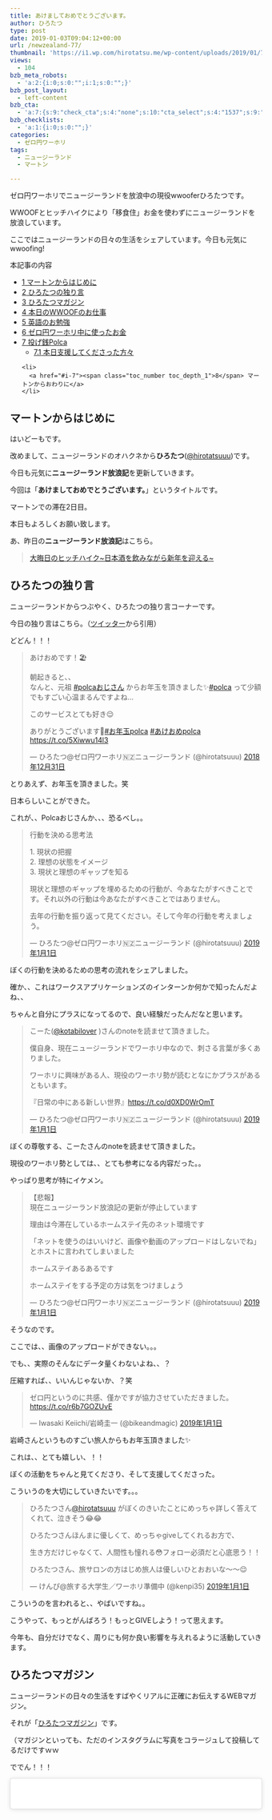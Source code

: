 ```yaml
---
title: あけましておめでとうございます。
author: ひろたつ
type: post
date: 2019-01-03T09:04:12+00:00
url: /newzealand-77/
thumbnail: 'https://i1.wp.com/hirotatsu.me/wp-content/uploads/2019/01/78514e628e8673750ea51db9a5319c8d.jpg?fit=304%2C171&ssl=1'
views:
  - 104
bzb_meta_robots:
  - 'a:2:{i:0;s:0:"";i:1;s:0:"";}'
bzb_post_layout:
  - left-content
bzb_cta:
  - 'a:7:{s:9:"check_cta";s:4:"none";s:10:"cta_select";s:4:"1537";s:9:"org_title";s:0:"";s:9:"org_image";s:0:"";s:11:"org_content";s:0:"";s:15:"org_button_text";s:0:"";s:14:"org_button_url";s:0:"";}'
bzb_checklists:
  - 'a:1:{i:0;s:0:"";}'
categories:
  - ゼロ円ワーホリ
tags:
  - ニュージーランド
  - マートン

---
```

ゼロ円ワーホリでニュージーランドを放浪中の現役wwooferひろたつです。
  
WWOOFとヒッチハイクにより「移食住」お金を使わずにニュージーランドを放浪しています。
  
ここではニュージーランドの日々の生活をシェアしています。今日も元気にwwoofing!

<!--more-->

<div id="toc_container" class="toc_transparent no_bullets">
  <p class="toc_title">
    本記事の内容
  </p>
  
  <ul class="toc_list">
    <li>
      <a href="#i"><span class="toc_number toc_depth_1">1</span> マートンからはじめに</a>
    </li>
    <li>
      <a href="#i-2"><span class="toc_number toc_depth_1">2</span> ひろたつの独り言</a>
    </li>
    <li>
      <a href="#i-3"><span class="toc_number toc_depth_1">3</span> ひろたつマガジン</a>
    </li>
    <li>
      <a href="#WWOOF"><span class="toc_number toc_depth_1">4</span> 本日のWWOOFのお仕事</a>
    </li>
    <li>
      <a href="#i-4"><span class="toc_number toc_depth_1">5</span> 英語のお勉強</a>
    </li>
    <li>
      <a href="#i-5"><span class="toc_number toc_depth_1">6</span> ゼロ円ワーホリ中に使ったお金</a>
    </li>
    <li>
      <a href="#Polca"><span class="toc_number toc_depth_1">7</span> 投げ銭Polca</a><ul>
        <li>
          <a href="#i-6"><span class="toc_number toc_depth_2">7.1</span> 本日支援してくださった方々</a>
        </li>
      </ul>
    </li>
    
    <li>
      <a href="#i-7"><span class="toc_number toc_depth_1">8</span> マートンからおわりに</a>
    </li>
  </ul>
</div>

## <span id="i">マートンからはじめに</span>

はいどーもです。
  
改めまして、ニュージーランドのオハクネから**ひろたつ**</a>(<a href="https://twitter.com/hirotatsuuu" rel="noopener" target="_blank">@hirotatsuuu</a>)です。
  
今日も元気に**ニュージーランド放浪記**を更新していきます。

今回は「**あけましておめでとうございます。**」というタイトルです。

マートンでの滞在2日目。

本日もよろしくお願い致します。

あ、昨日の**ニュージーランド放浪記**はこちら。

<blockquote class="wp-embedded-content" data-secret="xRBH4pi5JX">
  <p>
    <a href="https://hirotatsu.me/newzealand-76/">大晦日のヒッチハイク~日本酒を飲みながら新年を迎える~</a>
  </p>
</blockquote>

<iframe class="wp-embedded-content" sandbox="allow-scripts" security="restricted" style="position: absolute; clip: rect(1px, 1px, 1px, 1px);" src="https://hirotatsu.me/newzealand-76/embed/#?secret=xRBH4pi5JX" data-secret="xRBH4pi5JX" width="500" height="282" title="&#8220;大晦日のヒッチハイク~日本酒を飲みながら新年を迎える~&#8221; &#8212; 世界のひろたつから" frameborder="0" marginwidth="0" marginheight="0" scrolling="no"></iframe>

## <span id="i-2">ひろたつの独り言</span>

ニュージーランドからつぶやく、ひろたつの独り言コーナーです。

今日の独り言はこちら。（<a href="https://twitter.com/hirotatsuuu" rel="noopener" target="_blank">ツイッター</a>から引用）

どどん！！！

<blockquote class="twitter-tweet" data-lang="ja">
  <p lang="ja" dir="ltr">
    あけおめです！🏖️
  </p>
  
  <p>
    朝起きると、、<br />なんと、元祖 <a href="https://twitter.com/hashtag/polca%E3%81%8A%E3%81%98%E3%81%95%E3%82%93?src=hash&ref_src=twsrc%5Etfw">#polcaおじさん</a> からお年玉を頂きました✨<a href="https://twitter.com/hashtag/polca?src=hash&ref_src=twsrc%5Etfw">#polca</a> って少額でもすごい心温まるんですよね&#8230;
  </p>
  
  <p>
    このサービスとても好き😌
  </p>
  
  <p>
    ありがとうございます🙇<a href="https://twitter.com/hashtag/%E3%81%8A%E5%B9%B4%E7%8E%89polca?src=hash&ref_src=twsrc%5Etfw">#お年玉polca</a> <a href="https://twitter.com/hashtag/%E3%81%82%E3%81%91%E3%81%8A%E3%82%81polca?src=hash&ref_src=twsrc%5Etfw">#あけおめpolca</a> <a href="https://t.co/5Xiwwu14l3">https://t.co/5Xiwwu14l3</a>
  </p>
  
  <p>
    &mdash; ひろたつ@ゼロ円ワーホリ🇳🇿ニュージーランド (@hirotatsuuu) <a href="https://twitter.com/hirotatsuuu/status/1079819130704879616?ref_src=twsrc%5Etfw">2018年12月31日</a>
  </p>
</blockquote>



とりあえず、お年玉を頂きました。笑
  
日本らしいことができた。
  
これが、、Polcaおじさんか、、、恐るべし。。

<blockquote class="twitter-tweet" data-lang="ja">
  <p lang="ja" dir="ltr">
    行動を決める思考法
  </p>
  
  <p>
    1. 現状の把握<br />2. 理想の状態をイメージ<br />3. 現状と理想のギャップを知る
  </p>
  
  <p>
    現状と理想のギャップを埋めるための行動が、今あなたがすべきことです。それ以外の行動は今あなたがすべきことではありません。
  </p>
  
  <p>
    去年の行動を振り返って見てください。そして今年の行動を考えましょう。
  </p>
  
  <p>
    &mdash; ひろたつ@ゼロ円ワーホリ🇳🇿ニュージーランド (@hirotatsuuu) <a href="https://twitter.com/hirotatsuuu/status/1079936959202521089?ref_src=twsrc%5Etfw">2019年1月1日</a>
  </p>
</blockquote>



ぼくの行動を決めるための思考の流れをシェアしました。
  
確か、、これはワークスアプリケーションズのインターンか何かで知ったんだよね、、
  
ちゃんと自分にプラスになってるので、良い経験だったんだなと思います。

<blockquote class="twitter-tweet" data-lang="ja">
  <p lang="ja" dir="ltr">
    こーた(<a href="https://twitter.com/kotabilover?ref_src=twsrc%5Etfw">@kotabilover</a> )さんのnoteを読ませて頂きました。
  </p>
  
  <p>
    僕自身、現在ニュージーランドでワーホリ中なので、刺さる言葉が多くありました。
  </p>
  
  <p>
    ワーホリに興味がある人、現役のワーホリ勢が読むとなにかプラスがあるともいます。
  </p>
  
  <p>
    『日常の中にある新しい世界』<a href="https://t.co/d0XD0WrOmT">https://t.co/d0XD0WrOmT</a>
  </p>
  
  <p>
    &mdash; ひろたつ@ゼロ円ワーホリ🇳🇿ニュージーランド (@hirotatsuuu) <a href="https://twitter.com/hirotatsuuu/status/1079980206524325888?ref_src=twsrc%5Etfw">2019年1月1日</a>
  </p>
</blockquote>



ぼくの尊敬する、こーたさんのnoteを読ませて頂きました。
  
現役のワーホリ勢としては、、とても参考になる内容だった。。
  
やっぱり思考が特にイケメン。

<blockquote class="twitter-tweet" data-lang="ja">
  <p lang="ja" dir="ltr">
    【悲報】<br />現在ニュージーランド放浪記の更新が停止しています
  </p>
  
  <p>
    理由は今滞在しているホームステイ先のネット環境です
  </p>
  
  <p>
    「ネットを使うのはいいけど、画像や動画のアップロードはしないでね」<br />とホストに言われてしまいました
  </p>
  
  <p>
    ホームステイあるあるです
  </p>
  
  <p>
    ホームステイをする予定の方は気をつけましょう
  </p>
  
  <p>
    &mdash; ひろたつ@ゼロ円ワーホリ🇳🇿ニュージーランド (@hirotatsuuu) <a href="https://twitter.com/hirotatsuuu/status/1080047450109296640?ref_src=twsrc%5Etfw">2019年1月1日</a>
  </p>
</blockquote>



そうなのです。
  
ここでは、、画像のアップロードができない。。。
  
でも、、実際のそんなにデータ量くわないよね、、？
  
圧縮すれば、、いいんじゃないか、？笑

<blockquote class="twitter-tweet" data-lang="ja">
  <p lang="ja" dir="ltr">
    ゼロ円というのに共感、僅かですが協力させていただきました。 <a href="https://t.co/r6b7GOZUvE">https://t.co/r6b7GOZUvE</a>
  </p>
  
  <p>
    &mdash; Iwasaki Keiichi/岩崎圭一 (@bikeandmagic) <a href="https://twitter.com/bikeandmagic/status/1080079194955153415?ref_src=twsrc%5Etfw">2019年1月1日</a>
  </p>
</blockquote>



岩崎さんというものすごい旅人からもお年玉頂きました✨
  
これは、、とても嬉しい、！！
  
ぼくの活動をちゃんと見てくださり、そして支援してくださった。
  
こういうのを大切にしていきたいです。。。

<blockquote class="twitter-tweet" data-lang="ja">
  <p lang="ja" dir="ltr">
    ひろたつさん<a href="https://twitter.com/hirotatsuuu?ref_src=twsrc%5Etfw">@hirotatsuuu</a> がぼくのきいたことにめっちゃ詳しく答えてくれて、泣きそう😂😂
  </p>
  
  <p>
    ひろたつさんほんまに優しくて、めっちゃgiveしてくれるお方で、
  </p>
  
  <p>
    生き方だけじゃなくて、人間性も憧れる😳フォロー必須だと心底思う！！
  </p>
  
  <p>
    ひろたつさん、旅サロンの方はじめ旅人は優しいひとおおいな〜〜😌
  </p>
  
  <p>
    &mdash; けんぴ@旅する大学生／ワーホリ準備中 (@kenpi35) <a href="https://twitter.com/kenpi35/status/1080103677522731009?ref_src=twsrc%5Etfw">2019年1月1日</a>
  </p>
</blockquote>



こういうのを言われると、、やばいですね。。
  
こうやって、もっとがんばろう！もっとGIVEしよう！って思えます。
  
今年も、自分だけでなく、周りにも何か良い影響を与えれるように活動していきます。

## <span id="i-3">ひろたつマガジン</span>

ニュージーランドの日々の生活をすばやくリアルに正確にお伝えするWEBマガジン。
  
それが「<a href="https://www.instagram.com/hirotatsu_mag" rel="noopener" target="_blank">ひろたつマガジン</a>」です。
  
（マガジンといっても、ただのインスタグラムに写真をコラージュして投稿してるだけですｗｗ

ででん！！！

<blockquote class="instagram-media" data-instgrm-permalink="https://www.instagram.com/p/BsKI8uAA0Bx/?utm_source=ig_embed&utm_medium=loading" data-instgrm-version="12" style=" background:#FFF; border:0; border-radius:3px; box-shadow:0 0 1px 0 rgba(0,0,0,0.5),0 1px 10px 0 rgba(0,0,0,0.15); margin: 1px; max-width:540px; min-width:326px; padding:0; width:99.375%; width:-webkit-calc(100% - 2px); width:calc(100% - 2px);">
  <div style="padding:16px;">
    <a href="https://www.instagram.com/p/BsKI8uAA0Bx/?utm_source=ig_embed&utm_medium=loading" style=" background:#FFFFFF; line-height:0; padding:0 0; text-align:center; text-decoration:none; width:100%;" target="_blank"> </p> 
    
    <div style=" display: flex; flex-direction: row; align-items: center;">
      <div style="background-color: #F4F4F4; border-radius: 50%; flex-grow: 0; height: 40px; margin-right: 14px; width: 40px;">
      </div>
      
      <div style="display: flex; flex-direction: column; flex-grow: 1; justify-content: center;">
        <div style=" background-color: #F4F4F4; border-radius: 4px; flex-grow: 0; height: 14px; margin-bottom: 6px; width: 100px;">
        </div>
        
        <div style=" background-color: #F4F4F4; border-radius: 4px; flex-grow: 0; height: 14px; width: 60px;">
        </div>
      </div>
    </div>
    
    <div style="padding: 19% 0;">
    </div>
    
    <div style="display:block; height:50px; margin:0 auto 12px; width:50px;">
      <svg width="50px" height="50px" viewBox="0 0 60 60" version="1.1" xmlns="https://www.w3.org/2000/svg" xmlns:xlink="https://www.w3.org/1999/xlink"><g stroke="none" stroke-width="1" fill="none" fill-rule="evenodd"><g transform="translate(-511.000000, -20.000000)" fill="#000000"><g><path d="M556.869,30.41 C554.814,30.41 553.148,32.076 553.148,34.131 C553.148,36.186 554.814,37.852 556.869,37.852 C558.924,37.852 560.59,36.186 560.59,34.131 C560.59,32.076 558.924,30.41 556.869,30.41 M541,60.657 C535.114,60.657 530.342,55.887 530.342,50 C530.342,44.114 535.114,39.342 541,39.342 C546.887,39.342 551.658,44.114 551.658,50 C551.658,55.887 546.887,60.657 541,60.657 M541,33.886 C532.1,33.886 524.886,41.1 524.886,50 C524.886,58.899 532.1,66.113 541,66.113 C549.9,66.113 557.115,58.899 557.115,50 C557.115,41.1 549.9,33.886 541,33.886 M565.378,62.101 C565.244,65.022 564.756,66.606 564.346,67.663 C563.803,69.06 563.154,70.057 562.106,71.106 C561.058,72.155 560.06,72.803 558.662,73.347 C557.607,73.757 556.021,74.244 553.102,74.378 C549.944,74.521 548.997,74.552 541,74.552 C533.003,74.552 532.056,74.521 528.898,74.378 C525.979,74.244 524.393,73.757 523.338,73.347 C521.94,72.803 520.942,72.155 519.894,71.106 C518.846,70.057 518.197,69.06 517.654,67.663 C517.244,66.606 516.755,65.022 516.623,62.101 C516.479,58.943 516.448,57.996 516.448,50 C516.448,42.003 516.479,41.056 516.623,37.899 C516.755,34.978 517.244,33.391 517.654,32.338 C518.197,30.938 518.846,29.942 519.894,28.894 C520.942,27.846 521.94,27.196 523.338,26.654 C524.393,26.244 525.979,25.756 528.898,25.623 C532.057,25.479 533.004,25.448 541,25.448 C548.997,25.448 549.943,25.479 553.102,25.623 C556.021,25.756 557.607,26.244 558.662,26.654 C560.06,27.196 561.058,27.846 562.106,28.894 C563.154,29.942 563.803,30.938 564.346,32.338 C564.756,33.391 565.244,34.978 565.378,37.899 C565.522,41.056 565.552,42.003 565.552,50 C565.552,57.996 565.522,58.943 565.378,62.101 M570.82,37.631 C570.674,34.438 570.167,32.258 569.425,30.349 C568.659,28.377 567.633,26.702 565.965,25.035 C564.297,23.368 562.623,22.342 560.652,21.575 C558.743,20.834 556.562,20.326 553.369,20.18 C550.169,20.033 549.148,20 541,20 C532.853,20 531.831,20.033 528.631,20.18 C525.438,20.326 523.257,20.834 521.349,21.575 C519.376,22.342 517.703,23.368 516.035,25.035 C514.368,26.702 513.342,28.377 512.574,30.349 C511.834,32.258 511.326,34.438 511.181,37.631 C511.035,40.831 511,41.851 511,50 C511,58.147 511.035,59.17 511.181,62.369 C511.326,65.562 511.834,67.743 512.574,69.651 C513.342,71.625 514.368,73.296 516.035,74.965 C517.703,76.634 519.376,77.658 521.349,78.425 C523.257,79.167 525.438,79.673 528.631,79.82 C531.831,79.965 532.853,80.001 541,80.001 C549.148,80.001 550.169,79.965 553.369,79.82 C556.562,79.673 558.743,79.167 560.652,78.425 C562.623,77.658 564.297,76.634 565.965,74.965 C567.633,73.296 568.659,71.625 569.425,69.651 C570.167,67.743 570.674,65.562 570.82,62.369 C570.966,59.17 571,58.147 571,50 C571,41.851 570.966,40.831 570.82,37.631"></path></g></g></g></svg>
    </div>
    
    <div style="padding-top: 8px;">
      <div style=" color:#3897f0; font-family:Arial,sans-serif; font-size:14px; font-style:normal; font-weight:550; line-height:18px;">
        View this post on Instagram
      </div>
    </div>
    
    <div style="padding: 12.5% 0;">
    </div>
    
    <div style="display: flex; flex-direction: row; margin-bottom: 14px; align-items: center;">
      <div>
        <div style="background-color: #F4F4F4; border-radius: 50%; height: 12.5px; width: 12.5px; transform: translateX(0px) translateY(7px);">
        </div>
        
        <div style="background-color: #F4F4F4; height: 12.5px; transform: rotate(-45deg) translateX(3px) translateY(1px); width: 12.5px; flex-grow: 0; margin-right: 14px; margin-left: 2px;">
        </div>
        
        <div style="background-color: #F4F4F4; border-radius: 50%; height: 12.5px; width: 12.5px; transform: translateX(9px) translateY(-18px);">
        </div>
      </div>
      
      <div style="margin-left: 8px;">
        <div style=" background-color: #F4F4F4; border-radius: 50%; flex-grow: 0; height: 20px; width: 20px;">
        </div>
        
        <div style=" width: 0; height: 0; border-top: 2px solid transparent; border-left: 6px solid #f4f4f4; border-bottom: 2px solid transparent; transform: translateX(16px) translateY(-4px) rotate(30deg)">
        </div>
      </div>
      
      <div style="margin-left: auto;">
        <div style=" width: 0px; border-top: 8px solid #F4F4F4; border-right: 8px solid transparent; transform: translateY(16px);">
        </div>
        
        <div style=" background-color: #F4F4F4; flex-grow: 0; height: 12px; width: 16px; transform: translateY(-4px);">
        </div>
        
        <div style=" width: 0; height: 0; border-top: 8px solid #F4F4F4; border-left: 8px solid transparent; transform: translateY(-4px) translateX(8px);">
        </div>
      </div>
    </div>
    
    <div style="display: flex; flex-direction: column; flex-grow: 1; justify-content: center; margin-bottom: 24px;">
      <div style=" background-color: #F4F4F4; border-radius: 4px; flex-grow: 0; height: 14px; margin-bottom: 6px; width: 224px;">
      </div>
      
      <div style=" background-color: #F4F4F4; border-radius: 4px; flex-grow: 0; height: 14px; width: 144px;">
      </div>
    </div>
    
    <p>
      </a>
    </p>
    
    <p style=" color:#c9c8cd; font-family:Arial,sans-serif; font-size:14px; line-height:17px; margin-bottom:0; margin-top:8px; overflow:hidden; padding:8px 0 7px; text-align:center; text-overflow:ellipsis; white-space:nowrap;">
      <a href="https://www.instagram.com/p/BsKI8uAA0Bx/?utm_source=ig_embed&utm_medium=loading" style=" color:#c9c8cd; font-family:Arial,sans-serif; font-size:14px; font-style:normal; font-weight:normal; line-height:17px; text-decoration:none;" target="_blank">ひろたつマガジンさん(@hirotatsu_mag)がシェアした投稿</a> &#8211; <time style=" font-family:Arial,sans-serif; font-size:14px; line-height:17px;" datetime="2019-01-03T04:08:11+00:00">2019年 1月月2日午後8時08分PST</time>
    </p></div> </blockquote> 
    
    <p>
    </p>
    
    <p>
      あけましておめでとうございます。<br /> 今年もよろしくお願い致します。
    </p>
    
    <p>
      というわけで、あけおめです！<br /> 昨晩は日本酒を飲みながら新年になりました。<br /> なんと日本らしいのでしょう。
    </p>
    
    <p>
      2019年は、、、
    </p>
    
    <p>
      というよりですね、2019年も去年同様チャレンジしていければと思います。
    </p>
    
    <p>
      ことよろ！
    </p>
    
    <p>
      フォローお待ちしてます😉<br /> 👉<a href="https://www.instagram.com/hirotatsu_mag" rel="noopener" target="_blank">ひろたつマガジン</a>
    </p>
    
    <p>
      あ、こちらもよければぜひぜひ〜（一応本垢ｗ<br /> 👉<a href="https://www.instagram.com/hirotatsuuuu" rel="noopener" target="_blank">世界のひろたつから</a>
    </p>
    
    <h2>
      <span id="WWOOF">本日のWWOOFのお仕事</span>
    </h2>
    
    <blockquote class="twitter-tweet" data-lang="ja">
      <p lang="ja" dir="ltr">
        今日のWWOOFのお仕事
      </p>
      
      <p>
        &#8211; 雑草むしり<br />&#8211; 不要な植物をむしる（ほぼ雑草むしり）<br />&#8211; 薪を移動する<br />&#8211; 洗濯物を干す<br />&#8211; 食器洗い
      </p>
      
      <p>
        2019年は雑草むしりから始まりました✨
      </p>
      
      <p>
        今年も元気にwwoofing！😉
      </p>
      
      <p>
        てな感じで、まったりとしたお正月を過ごしました。
      </p>
      
      <p>
        今年も一年間、よろしくお願い致します。
      </p>
      
      <p>
        ひろたつ <a href="https://t.co/QUdcC8zHR3">pic.twitter.com/QUdcC8zHR3</a>
      </p>
      
      <p>
        &mdash; ひろたつ@ゼロ円ワーホリ🇳🇿ニュージーランド (@hirotatsuuu) <a href="https://twitter.com/hirotatsuuu/status/1080071012585099265?ref_src=twsrc%5Etfw">2019年1月1日</a>
      </p>
    </blockquote>
    
    <p>
    </p>
    
    <p>
      2019年も元気にwwoofingですね！笑<br /> ここのホームステイ先のホストさんは、、大学の時に日本の文化や言語を学んでたらしくて、日本での滞在経験もあるという、、まさに日本大好きホストさんなのです笑<br /> というわけで、日本語を教えたり、英語を丁寧に教えてもらったりしながら元気にやっております〜
    </p>
    
    <h2>
      <span id="i-4">英語のお勉強</span>
    </h2>
    
    <p>
      ここでは、毎日僕が新しく覚えた英語を3つご紹介します。<br /> 僕の英語力の低さが露呈しますが、、しゃーなしｗ
    </p>
    
    <ul>
      <li>
        sesame ごま
      </li>
      <li>
        eggplant なす
      </li>
      <li>
        green pepper ピーマン
      </li>
    </ul>
    
    <p>
      このあたり、、全然知らんかったｗ<br /> WWOOFやってると、、聞く機会が多そうです。。。
    </p>
    
    <h2>
      <span id="i-5">ゼロ円ワーホリ中に使ったお金</span>
    </h2>
    
    <p>
      まず、本日使ったお金をシェアします。
    </p>
    
    <p>
      本日使ったお金は、、、
    </p>
    
    <p>
      0円！！！
    </p>
    
    <p>
      本日もお金を使わずに一日を生きました。
    </p>
    
    <p>
      また、ゼロ円ワーホリ中に使ったお金の総額を完全公開しています！！
    </p>
    
    <p>
      こちら👇👇👇
    </p>
    
    <blockquote class="wp-embedded-content" data-secret="hOpIa0hfWK">
      <p>
        <a href="https://hirotatsu.me/use-money-total/">ゼロ円ワーホリで使ったお金を完全公開【2019年1月7日更新済み】</a>
      </p>
    </blockquote>
    
    <p>
      <iframe class="wp-embedded-content" sandbox="allow-scripts" security="restricted" style="position: absolute; clip: rect(1px, 1px, 1px, 1px);" src="https://hirotatsu.me/use-money-total/embed/#?secret=hOpIa0hfWK" data-secret="hOpIa0hfWK" width="500" height="282" title="&#8220;ゼロ円ワーホリで使ったお金を完全公開【2019年1月7日更新済み】&#8221; &#8212; 世界のひろたつから" frameborder="0" marginwidth="0" marginheight="0" scrolling="no"></iframe>
    </p>
    
    <h2>
      <span id="Polca">投げ銭Polca</span>
    </h2>
    
    <p>
      最後に、<strong>ひろたつ</strong></a>(<a href="https://twitter.com/hirotatsuuu" rel="noopener" target="_blank">@hirotatsuuu</a>)への投げ銭Polcaの宣伝をさせて下さい。<br /> 現在僕はニュージーランドで「ゼロ円ワーホリ」という活動をしています。<br /> できる限りお金は使わずに生活をしていますが、お金を使わなければならないタイミングもあります。<br /> 僕の目標は一年間のワーホリで全ての使うお金を10万円に抑えようと考えています。<br /> （家から空港までの電車代から飛行機代、船、WWOOFの年会費からサーバ代までを含めます）<br /> そして、その10万円をクラウドファンディングでご支援頂けることが出来たら「ゼロ円ワーホリ」が実現できると考えています。<br /> もしよければ、ほんの少しだけ僕に支援をして頂けないでしょうか？<br /> 僕のチャレンジである「ゼロ円ワーホリの実現」のためにほんのちょっとのご支援頂けると幸いです。<br /> （下の画像がPolcaへのリンクとなっています。）
    </p>
    
    <p>
      <a href="https://polca.jp/projects/BdnNS0tN1jN" rel="noopener" target="_blank"><img src="https://i0.wp.com/hirotatsu.me/wp-content/uploads/2018/12/c9e782f96564e1c68a649c17e6833017.png?resize=1540%2C1800&#038;ssl=1" alt="ゼロ円ワーホリを実現したい" width="1540" height="1800" class="size-full wp-image-1406" srcset="https://i0.wp.com/hirotatsu.me/wp-content/uploads/2018/12/c9e782f96564e1c68a649c17e6833017.png?w=1540&ssl=1 1540w, https://i0.wp.com/hirotatsu.me/wp-content/uploads/2018/12/c9e782f96564e1c68a649c17e6833017.png?resize=257%2C300&ssl=1 257w, https://i0.wp.com/hirotatsu.me/wp-content/uploads/2018/12/c9e782f96564e1c68a649c17e6833017.png?resize=768%2C898&ssl=1 768w, https://i0.wp.com/hirotatsu.me/wp-content/uploads/2018/12/c9e782f96564e1c68a649c17e6833017.png?resize=876%2C1024&ssl=1 876w, https://i0.wp.com/hirotatsu.me/wp-content/uploads/2018/12/c9e782f96564e1c68a649c17e6833017.png?resize=183%2C214&ssl=1 183w, https://i0.wp.com/hirotatsu.me/wp-content/uploads/2018/12/c9e782f96564e1c68a649c17e6833017.png?resize=222%2C260&ssl=1 222w" sizes="(max-width: 1000px) 100vw, 1000px" data-recalc-dims="1" /></a>
    </p>
    
    <p>
      詳しく(リターンの詳細など)は「<a href="https://hirotatsu.me/use-money-total/" rel="noopener" target="_blank">ゼロ円ワーホリで使ったお金を完全公開【使うたびに更新します】</a>」に書いてあります。<br /> 何卒、よろしくお願い致します。
    </p>
    
    <h3>
      <span id="i-6">本日支援してくださった方々</span>
    </h3>
    
    <p>
      ここでは、本日【ゼロ円ワーホリを実現したい】のPolca企画に支援をしてくださった方々を紹介します。
    </p>
    
    <ul>
      <li>
        <strong>前田(元祖Polcaおじさん）</strong></a>(<a href="https://twitter.com/rui61" rel="noopener" target="_blank">@rui61</a>)さん
      </li>
      <li>
        <strong>いちろー（はだし夫婦）</strong></a>(<a href="https://twitter.com/rui61" rel="noopener" target="_blank">@rui61</a>)さん
      </li>
      <li>
        <strong>岩崎</strong></a>(<a href="https://twitter.com/bikeandmagic" rel="noopener" target="_blank">@bikeandmagic</a>)さん
      </li>
      <li>
        <strong>けんたろう</strong></a>(<a href="https://twitter.com/kensaikey" rel="noopener" target="_blank">@kensaikey</a>)さん
      </li>
    </ul>
    
    <p>
      4人の方からお年玉を頂きました！！！<br /> 嬉しい、素直に嬉しいです。
    </p>
    
    <p>
      本当にありがとうございます。
    </p>
    
    <h2>
      <span id="i-7">マートンからおわりに</span>
    </h2>
    
    <p>
      本日の一日はいかがだったでしょうか。<br /> ワーホリや留学を考えてる人、WWOOFやhelpx,workawayなどのワークエクスチェンジを使ってホームステイをしようと考えてる人、お金を使わずに海外に長期滞在しようと考えてる人へ、何かの参考になれば幸いです。
    </p>
    
    <p>
      以上、<span style="color: blue; font-weight: bold;">ゼロ円ワーホリでニュージーランドを放浪</span>している<strong>ひろたつ</strong></a>(<a href="https://twitter.com/hirotatsuuu" rel="noopener" target="_blank">@hirotatsuuu</a>)の一日でした。
    </p>
    
    <p>
      最後まで読んでくださり、ありがとうございました。<br /> 僕のニュージーランド放浪はこれからも続きます。<br /> なので、明日の<strong>ニュージーランド放浪記</strong>もぜひ見てくださいな〜<br /> コメント等もお待ちしてます😉（DMでもツイッターのリプライでもなんでも受け付けてます！）
    </p>
    
    <div style="font-size: 0px; height: 0px; line-height: 0px; margin: 0; padding: 0; clear: both;">
    </div>
